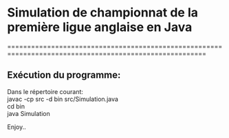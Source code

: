# Simulation de championnat de la première ligue anglaise en Java
========================================================================================================
## Exécution du programme:
Dans le répertoire courant:  
javac -cp src -d bin src/Simulation.java  
cd bin  
java Simulation  
  
Enjoy..

